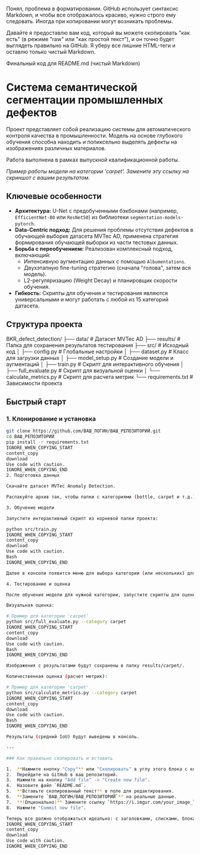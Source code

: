 Понял, проблема в форматировании. GitHub использует синтаксис Markdown, и чтобы все отображалось красиво, нужно строго ему следовать. Иногда при копировании могут возникать проблемы.

Давайте я предоставлю вам код, который вы можете скопировать "как есть" (в режиме "raw" или "как простой текст"), и он точно будет выглядеть правильно на GitHub. Я уберу все лишние HTML-теги и оставлю только чистый Markdown.

Финальный код для README.md (чистый Markdown)
# Система семантической сегментации промышленных дефектов

Проект представляет собой реализацию системы для автоматического контроля качества в промышленности. Модель на основе глубокого обучения способна находить и попиксельно выделять дефекты на изображениях различных материалов.

Работа выполнена в рамках выпускной квалификационной работы.


*Пример работы модели на категории 'carpet'. Замените эту ссылку на скриншот с вашим результатом.*

## Ключевые особенности

- **Архитектура:** U-Net с предобученными бэкбонами (например, `EfficientNet-B0` или `ResNet50`) из библиотеки `segmentation-models-pytorch`.
- **Data-Centric подход:** Для решения проблемы отсутствия дефектов в обучающей выборке датасета MVTec AD, применена стратегия формирования обучающей выборки из части тестовых данных.
- **Борьба с переобучением:** Реализован комплексный подход, включающий:
  - Интенсивную аугментацию данных с помощью `Albumentations`.
  - Двухэтапную fine-tuning стратегию (сначала "голова", затем вся модель).
  - L2-регуляризацию (Weight Decay) и планировщик скорости обучения.
- **Гибкость:** Скрипты для обучения и тестирования являются универсальными и могут работать с любой из 15 категорий датасета.

## Структура проекта


BKR_defect_detection/
├── data/ # Датасет MVTec AD
├── results/ # Папка для сохранения результатов тестирования
├── src/ # Исходный код
│ ├── config.py # Глобальные настройки
│ ├── dataset.py # Класс для загрузки данных
│ ├── model_setup.py # Создание модели и аугментаций
│ ├── train.py # Скрипт для интерактивного обучения
│ ├── full_evaluate.py # Скрипт для визуальной оценки
│ └── calculate_metrics.py # Скрипт для расчета метрик
└── requirements.txt # Зависимости проекта

## Быстрый старт

### 1. Клонирование и установка

```bash
git clone https://github.com/ВАШ_ЛОГИН/ВАШ_РЕПОЗИТОРИЙ.git
cd ВАШ_РЕПОЗИТОРИЙ
pip install -r requirements.txt
IGNORE_WHEN_COPYING_START
content_copy
download
Use code with caution.
IGNORE_WHEN_COPYING_END
2. Подготовка данных

Скачайте датасет MVTec Anomaly Detection.

Распакуйте архив так, чтобы папки с категориями (bottle, carpet и т.д.) находились внутри директории data/.

3. Обучение модели

Запустите интерактивный скрипт из корневой папки проекта:

python src/train.py
IGNORE_WHEN_COPYING_START
content_copy
download
Use code with caution.
Bash
IGNORE_WHEN_COPYING_END

Далее в консоли появится меню для выбора категории (или нескольких) для обучения. Обученная модель будет сохранена в корневую директорию проекта (например, best_model_carpet.pth).

4. Тестирование и оценка

После обучения модели для нужной категории, запустите скрипты для оценки.

Визуальная оценка:

# Пример для категории 'carpet'
python src/full_evaluate.py --category carpet
IGNORE_WHEN_COPYING_START
content_copy
download
Use code with caution.
Bash
IGNORE_WHEN_COPYING_END

Изображения с результатами будут сохранены в папку results/carpet/.

Количественная оценка (расчет метрик):

# Пример для категории 'carpet'
python src/calculate_metrics.py --category carpet
IGNORE_WHEN_COPYING_START
content_copy
download
Use code with caution.
Bash
IGNORE_WHEN_COPYING_END

Результаты (средний IoU) будут выведены в консоль.

---

### Как правильно скопировать и вставить

1.  **Нажмите кнопку "Copy"** или "Скопировать" в углу этого блока с кодом, чтобы скопировать чистый текст.
2.  Перейдите на GitHub в ваш репозиторий.
3.  Нажмите на кнопку "Add file" -> "Create new file".
4.  Назовите файл `README.md`.
5.  **Вставьте скопированный текст** в поле для редактирования.
6.  **Замените `ВАШ_ЛОГИН/ВАШ_РЕПОЗИТОРИЙ`** на реальные данные.
7.  **(Опционально)** Замените ссылку `https://i.imgur.com/your_image_link.png` на вашу собственную, как я описывал ранее.
8.  Нажмите "Commit new file".

Теперь все должно отображаться идеально: с заголовками, списками, блоками кода и картинкой.
IGNORE_WHEN_COPYING_START
content_copy
download
Use code with caution.
IGNORE_WHEN_COPYING_END
